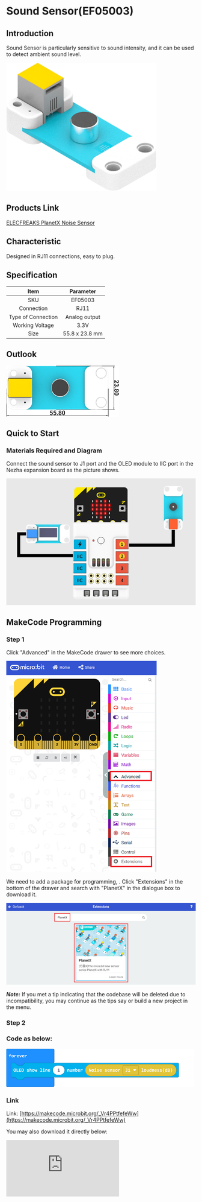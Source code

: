 # Sound Sensor(EF05003)

## Introduction

Sound Sensor is particularly sensitive to sound intensity, and it can be used to detect ambient sound level.

![](./images/05003_01.png)

## Products Link

[ELECFREAKS PlanetX Noise Sensor](https://shop.elecfreaks.com/products/elecfreaks-planetx-noise-sensor?_pos=1&_sid=bc68b190c&_ss=r)

## Characteristic


 Designed in RJ11 connections, easy to plug.

## Specification


Item | Parameter
:-: | :-:
SKU|EF05003
Connection|RJ11
Type of Connection|Analog output
Working Voltage|3.3V
Size|55.8 x 23.8 mm


## Outlook



![](./images/05003_02.png)

## Quick to Start


### Materials Required and Diagram

 Connect the sound sensor to J1 port and the OLED module to IIC port in the Nezha expansion board as the picture shows.


![](./images/05003_03.png)

## MakeCode Programming


### Step 1

Click "Advanced" in the MakeCode drawer to see more choices.

![](./images/05001_04.png)

We need to add a package for programming, . Click "Extensions" in the bottom of the drawer and search with "PlanetX" in the dialogue box to download it.

![](./images/05001_05.png)

***Note:*** If you met a tip indicating that the codebase will be deleted due to incompatibility, you may continue as the tips say or build a new project in the menu.
### Step 2

### Code as below:

![](./images/05003_06.png)


### Link
Link: [https://makecode.microbit.org/_Vr4PPtfefeWw](https://makecode.microbit.org/_Vr4PPtfefeWw)

You may also download it directly below:


<div
    style={{
        position: 'relative',
        paddingBottom: '60%',
        overflow: 'hidden',
    }}
>
    <iframe
        src="https://makecode.microbit.org/_Vr4PPtfefeWw"
        frameborder="0"
        sandbox="allow-popups allow-forms allow-scripts allow-same-origin"
        style={{
            position: 'absolute',
            width: '100%',
            height: '100%',
        }}
    />
</div>


### Result
 The value of the sound(dB) in the current environment displays on the OLED module.

## Python Programming


### Step 1

Download the package and unzip it: [PlanetX_MicroPython](https://github.com/lionyhw/PlanetX_MicroPython/archive/master.zip)

Go to   [Python editor](https://python.microbit.org/v/2.0)

![](./images/05001_07.png)

We need to add enum.py and noise.py for programming. Click "Load/Save" and then click "Show Files (1)" to see more choices, click "Add file" to add enum.py and noise.py from the unzipped package of PlanetX_MicroPython.

![](./images/05001_08.png)
![](./images/05001_09.png)
![](./images/05003_10.png)

### Step 2

### Reference

```

from microbit import *
from enum import *
from noise import *

while True:
    noise = NOISE(J1)
    noise_value = int(noise.get_noise())
    display.scroll(str(noise_value))

```


### Result
 The value of the sound(dB) in the current environment displays on the micro:bit.
## Relevant File


## Technique File
